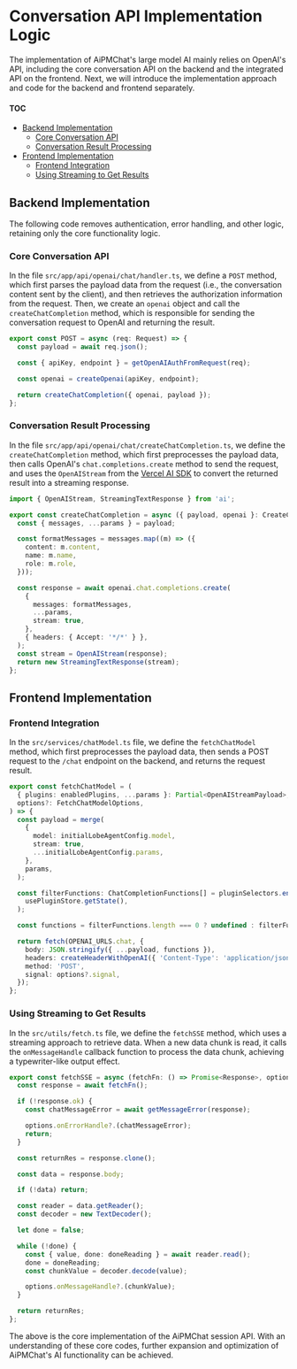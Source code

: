 # Conversation API Implementation Logic

The implementation of AiPMChat's large model AI mainly relies on OpenAI's API, including the core conversation API on the backend and the integrated API on the frontend. Next, we will introduce the implementation approach and code for the backend and frontend separately.

#### TOC

- [Backend Implementation](#backend-implementation)
  - [Core Conversation API](#core-conversation-api)
  - [Conversation Result Processing](#conversation-result-processing)
- [Frontend Implementation](#frontend-implementation)
  - [Frontend Integration](#frontend-integration)
  - [Using Streaming to Get Results](#using-streaming-to-get-results)

## Backend Implementation

The following code removes authentication, error handling, and other logic, retaining only the core functionality logic.

### Core Conversation API

In the file `src/app/api/openai/chat/handler.ts`, we define a `POST` method, which first parses the payload data from the request (i.e., the conversation content sent by the client), and then retrieves the authorization information from the request. Then, we create an `openai` object and call the `createChatCompletion` method, which is responsible for sending the conversation request to OpenAI and returning the result.

```ts
export const POST = async (req: Request) => {
  const payload = await req.json();

  const { apiKey, endpoint } = getOpenAIAuthFromRequest(req);

  const openai = createOpenai(apiKey, endpoint);

  return createChatCompletion({ openai, payload });
};
```

### Conversation Result Processing

In the file `src/app/api/openai/chat/createChatCompletion.ts`, we define the `createChatCompletion` method, which first preprocesses the payload data, then calls OpenAI's `chat.completions.create` method to send the request, and uses the `OpenAIStream` from the [Vercel AI SDK](https://sdk.vercel.ai/docs) to convert the returned result into a streaming response.

```ts
import { OpenAIStream, StreamingTextResponse } from 'ai';

export const createChatCompletion = async ({ payload, openai }: CreateChatCompletionOptions) => {
  const { messages, ...params } = payload;

  const formatMessages = messages.map((m) => ({
    content: m.content,
    name: m.name,
    role: m.role,
  }));

  const response = await openai.chat.completions.create(
    {
      messages: formatMessages,
      ...params,
      stream: true,
    },
    { headers: { Accept: '*/*' } },
  );
  const stream = OpenAIStream(response);
  return new StreamingTextResponse(stream);
};
```

## Frontend Implementation

### Frontend Integration

In the `src/services/chatModel.ts` file, we define the `fetchChatModel` method, which first preprocesses the payload data, then sends a POST request to the `/chat` endpoint on the backend, and returns the request result.

```ts
export const fetchChatModel = (
  { plugins: enabledPlugins, ...params }: Partial<OpenAIStreamPayload>,
  options?: FetchChatModelOptions,
) => {
  const payload = merge(
    {
      model: initialLobeAgentConfig.model,
      stream: true,
      ...initialLobeAgentConfig.params,
    },
    params,
  );

  const filterFunctions: ChatCompletionFunctions[] = pluginSelectors.enabledSchema(enabledPlugins)(
    usePluginStore.getState(),
  );

  const functions = filterFunctions.length === 0 ? undefined : filterFunctions;

  return fetch(OPENAI_URLS.chat, {
    body: JSON.stringify({ ...payload, functions }),
    headers: createHeaderWithOpenAI({ 'Content-Type': 'application/json' }),
    method: 'POST',
    signal: options?.signal,
  });
};
```

### Using Streaming to Get Results

In the `src/utils/fetch.ts` file, we define the `fetchSSE` method, which uses a streaming approach to retrieve data. When a new data chunk is read, it calls the `onMessageHandle` callback function to process the data chunk, achieving a typewriter-like output effect.

```ts
export const fetchSSE = async (fetchFn: () => Promise<Response>, options: FetchSSEOptions = {}) => {
  const response = await fetchFn();

  if (!response.ok) {
    const chatMessageError = await getMessageError(response);

    options.onErrorHandle?.(chatMessageError);
    return;
  }

  const returnRes = response.clone();

  const data = response.body;

  if (!data) return;

  const reader = data.getReader();
  const decoder = new TextDecoder();

  let done = false;

  while (!done) {
    const { value, done: doneReading } = await reader.read();
    done = doneReading;
    const chunkValue = decoder.decode(value);

    options.onMessageHandle?.(chunkValue);
  }

  return returnRes;
};
```

The above is the core implementation of the AiPMChat session API. With an understanding of these core codes, further expansion and optimization of AiPMChat's AI functionality can be achieved.
